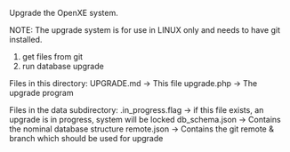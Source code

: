 Upgrade the OpenXE system.

NOTE:
The upgrade system is for use in LINUX only and needs to have git installed.

1. get files from git
2. run database upgrade

Files in this directory:
UPGRADE.md -> This file
upgrade.php -> The upgrade program

Files in the data subdirectory:
.in_progress.flag -> if this file exists, an upgrade is in progress, system will be locked
db_schema.json -> Contains the nominal database structure
remote.json -> Contains the git remote & branch which should be used for upgrade
